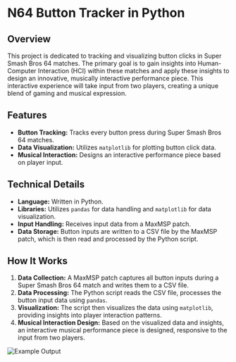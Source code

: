 # N64 Button Tracker in Python

## Overview
This project is dedicated to tracking and visualizing button clicks in Super Smash Bros 64 matches. The primary goal is to gain insights into Human-Computer Interaction (HCI) within these matches and apply these insights to design an innovative, musically interactive performance piece. This interactive experience will take input from two players, creating a unique blend of gaming and musical expression.

## Features
- **Button Tracking:** Tracks every button press during Super Smash Bros 64 matches.
- **Data Visualization:** Utilizes `matplotlib` for plotting button click data.
- **Musical Interaction:** Designs an interactive performance piece based on player input.

## Technical Details
- **Language:** Written in Python.
- **Libraries:** Utilizes `pandas` for data handling and `matplotlib` for data visualization.
- **Input Handling:** Receives input data from a MaxMSP patch.
- **Data Storage:** Button inputs are written to a CSV file by the MaxMSP patch, which is then read and processed by the Python script.

## How It Works
1. **Data Collection:** A MaxMSP patch captures all button inputs during a Super Smash Bros 64 match and writes them to a CSV file.
2. **Data Processing:** The Python script reads the CSV file, processes the button input data using `pandas`.
3. **Visualization:** The script then visualizes the data using `matplotlib`, providing insights into player interaction patterns.
4. **Musical Interaction Design:** Based on the visualized data and insights, an interactive musical performance piece is designed, responsive to the input from two players.

![Example Output](https://res.cloudinary.com/dsvcyich1/image/upload/v1705331616/224_w5mmrl.png "Example Output")
